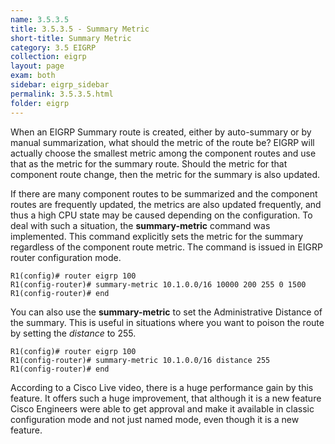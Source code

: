 ```yaml
---
name: 3.5.3.5
title: 3.5.3.5 - Summary Metric
short-title: Summary Metric
category: 3.5 EIGRP
collection: eigrp
layout: page
exam: both
sidebar: eigrp_sidebar
permalink: 3.5.3.5.html
folder: eigrp
---
```

When an EIGRP Summary route is created, either by auto-summary or by manual summarization, what should the metric of the route be? EIGRP will actually choose the smallest metric among the component routes and use that as the metric for the summary route. Should the metric for that component route change, then the metric for the summary is also updated.

If there are many component routes to be summarized and the component routes are frequently updated, the metrics are also updated frequently, and thus a high CPU state may be caused depending on the configuration. To deal with such a situation, the **summary-metric** command was implemented. This command explicitly sets the metric for the summary regardless of the component route metric. The command is issued in EIGRP router configuration mode.
```
R1(config)# router eigrp 100
R1(config-router)# summary-metric 10.1.0.0/16 10000 200 255 0 1500
R1(config-router)# end
```

You can also use the **summary-metric** to set the Administrative Distance of the summary. This is useful in situations where you want to poison the route by setting the *distance* to 255.
```
R1(config)# router eigrp 100
R1(config-router)# summary-metric 10.1.0.0/16 distance 255
R1(config-router)# end
```

According to a Cisco Live video, there is a huge performance gain by this feature. It offers such a huge improvement, that although it is a new feature Cisco Engineers were able to get approval and make it available in classic configuration mode and not just named mode, even though it is a new feature.
